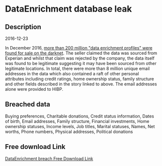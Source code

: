 # DataEnrichment database leak

## Description

2016-12-23

In December 2016, <a href="http://www.csoonline.com/article/3149713/security/data-enrichment-records-for-200-million-people-up-for-sale-on-the-darknet.html" target="_blank" rel="noopener">more than 200 million &quot;data enrichment profiles&quot; were found for sale on the darknet</a>. The seller claimed the data was sourced from Experian and whilst that claim was rejected by the company, the data itself was found to be legitimate suggesting it may have been sourced from other legitimate locations. In total, there were more than 8 million unique email addresses in the data which also contained a raft of other personal attributes including credit ratings, home ownership status, family structure and other fields described in the story linked to above. The email addresses alone were provided to HIBP.

## Breached data

Buying preferences, Charitable donations, Credit status information, Dates of birth, Email addresses, Family structure, Financial investments, Home ownership statuses, Income levels, Job titles, Marital statuses, Names, Net worths, Phone numbers, Physical addresses, Political donations

## Free download Link

[DataEnrichment breach Free Download Link](https://link-to.net/1229997/255.89205215669898/dynamic/?r=aHR0cHM6Ly93d3cubWVkaWFmaXJlLmNvbS92aWV3LzVqdERHUUNSTE5KcUMxbi8vZmlsZQ==)